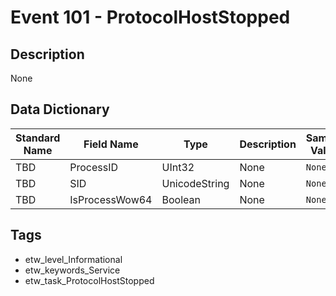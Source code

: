 # Event 101 - ProtocolHostStopped

## Description
None

## Data Dictionary
|Standard Name|Field Name|Type|Description|Sample Value|
|---|---|---|---|---|
|TBD|ProcessID|UInt32|None|`None`|
|TBD|SID|UnicodeString|None|`None`|
|TBD|IsProcessWow64|Boolean|None|`None`|

## Tags
* etw_level_Informational
* etw_keywords_Service
* etw_task_ProtocolHostStopped